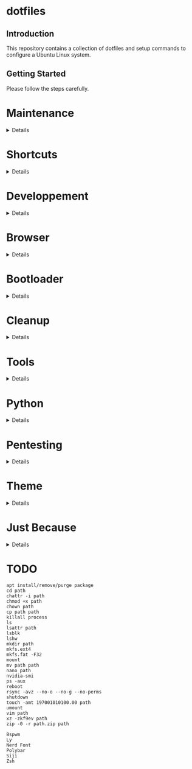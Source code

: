 # dotfiles
## Introduction
This repository contains a collection of dotfiles and setup commands to configure a Ubuntu Linux system.
## Getting Started
Please follow the steps carefully.
# Maintenance
<details>

## System Update and Cache Cleaning
```
sudo apt update
sudo apt upgrade
sudo apt autoremove
sudo apt autoclean
sudo apt clean
pip cache purge
conda clean -a
sudo journalctl --vacuum-time=1d
```
## Clean History
```
history -c && history -w
```
</details>

# Shortcuts
<details>

### Ctrl+E
```
sensible-browser
```
### Ctrl+M
```
/home/pc/miniconda3/envs/MaTools/bin/python -O /home/pc/MaTools/management_tools/main_management_tools_app.pyw
```
### Ctrl+U
```
/home/pc/miniconda3/envs/uvr/bin/python -O /home/pc/ultimatevocalremovergui/UVR.py
```
### Super+E
```
nautilus
```
### Super+T
```
/home/pc/miniconda3/envs/MaTools/bin/python -O /home/pc/MaTools/management_tools/script_image_trimmer.pyw
```
### Super+S
```
gnome-screenshot --delay=1
```
### Super+Shift+S
```
Take a screenshot interactively
```
</details>

# Developpement
<details>

## Installing CUDA
<details>

### Disable/Blacklist the Nouveau Driver
```
echo "blacklist nouveau" | sudo tee -a /etc/modprobe.d/blacklist-nouveau.conf
echo "options nouveau modeset=0" | sudo tee -a /etc/modprobe.d/blacklist-nouveau.conf
sudo update-initramfs -u
sudo reboot
```
### Installing CUDA Toolkit and Nvidia Driver
```
sudo apt install gcc
sudo apt install linux-headers-$(uname -r)
sudo apt-key del 7fa2af80
wget https://developer.download.nvidia.com/compute/cuda/repos/ubuntu2204/x86_64/cuda-keyring_1.1-1_all.deb -O cuda-keyring_1.1-1_all.deb
sudo dpkg -i cuda-keyring_1.1-1_all.deb
sudo apt update
sudo apt install cuda-toolkit
sudo apt install nvidia-gds
echo 'export PATH="/usr/local/cuda-12.3/bin:$PATH"' | tee -a /home/pc/.bashrc
echo 'export LD_LIBRARY_PATH="/usr/local/cuda-12.3/lib64:$LD_LIBRARY_PATH"' | tee -a /home/pc/.bashrc
sudo apt install libcublas11
sudo apt install nvidia-driver-545
rm cuda-keyring_1.1-1_all.deb
sudo reboot
```
</details>

## Installing  and Configuring Git
```
sudo apt install git
```
```
git config --global user.email email
git config --global user.name name
```
## Initializing Git
```
git init -b main
```
## Installing CMake
```
wget https://github.com/Kitware/CMake/releases/download/v3.28.3/cmake-3.28.3-linux-x86_64.sh -O cmake-3.28.3-linux-x86_64.sh
sudo mkdir /opt/cmake
sudo sh cmake-3.28.3-linux-x86_64.sh --skip-license --exclude-subdir --prefix=/opt/cmake
sudo ln -s /opt/cmake/bin/cmake /usr/local/bin/cmake
rm cmake-3.28.3-linux-x86_64.sh
```
## Installing Miniconda
```
mkdir -p ~/miniconda3
wget https://repo.anaconda.com/miniconda/Miniconda3-latest-Linux-x86_64.sh -O ~/miniconda3/miniconda.sh
bash ~/miniconda3/miniconda.sh -b -u -p ~/miniconda3
rm -rf ~/miniconda3/miniconda.sh
cd miniconda3/bin
./conda init
```
## Installing Curl
```
sudo apt install curl
```
## Installing FFMPEG
```
sudo add-apt-repository ppa:ubuntuhandbook1/ffmpeg6
sudo apt-get install ffmpeg
```
## Installing Go
```
sudo apt install golang-go
```
## Installing Rust
```
curl --proto '=https' --tlsv1.2 -sSf https://sh.rustup.rs | sh
```
## Installing Tesseract OCR
```
sudo add-apt-repository ppa:alex-p/tesseract-ocr5
sudo apt install tesseract-ocr
```
## Installing and Configuring Vim and Vim-Plug
```
sudo apt install vim
curl -fLo ~/.vim/autoload/plug.vim --create-dirs https://raw.githubusercontent.com/junegunn/vim-plug/master/plug.vim
wget https://raw.githubusercontent.com/Inc44/dotfiles/main/.vimrc -O .vimrc
wget https://raw.githubusercontent.com/Inc44/dotfiles/main/.vimrc.plug -O .vimrc.plug
vim > :set spell > Y > Y > 1 > Y
vim > :PlugInstall
```

## Installing Visual Studio Code
```
wget https://packages.microsoft.com/repos/code/pool/main/c/code/code_1.86.2-1707854558_amd64.deb -O code_1.86.2-1707854558_amd64.deb
sudo apt install ~/code_1.86.2-1707854558_amd64.deb
rm code_1.86.2-1707854558_amd64.deb
```
</details>

# Browser
<details>

## Installing Microsoft Edge
```
wget https://packages.microsoft.com/repos/edge/pool/main/m/microsoft-edge-stable/microsoft-edge-stable_121.0.2277.128-1_amd64.deb -O microsoft-edge-stable_121.0.2277.128-1_amd64.deb
sudo apt install ~/microsoft-edge-stable_121.0.2277.128-1_amd64.deb
rm microsoft-edge-stable_121.0.2277.128-1_amd64.deb
```
## Installing Yandex Browser
```
wget https://ext-cachev2-cogent03.cdn.yandex.net/download.cdn.yandex.net/browser/yandex/24_1_1_940_54214/Yandex.deb -O Yandex.deb
sudo apt install ~/Yandex.deb
rm Yandex.deb
```
</details>

# Bootloader
<details>

## Configuring GRUB
```
sudo vim /etc/default/grub
sudo update-grub
#sudo grub-mkconfig -o /boot/grub/grub.cfg
```
</details>

# Cleanup
<details>

## Disabling Shutdown Confirmation
```
gsettings set org.gnome.SessionManager logout-prompt false
```
## Purge Apport
```
sudo apt purge apport
```
## Purge Snap
```
snap list
sudo snap remove --purge snap-store
sudo snap remove --purge gnome-3-38-2004
sudo snap remove --purge gnome-42-2204
sudo snap remove --purge gtk-common-themes
sudo snap remove --purge snapd-desktop-integration
sudo snap remove --purge bare
sudo snap remove --purge core22
sudo snap remove --purge firefox
sudo snap remove --purge core20
sudo snap remove --purge snapd
sudo apt purge snapd
sudo vim /etc/apt/preferences.d/nosnap.pref
rm -r snap
```
## Remove Ubuntu Logo
```
sudo rm /usr/share/plymouth/ubuntu-logo.png
```
</details>

# Tools
<details>

## Installing and Using 7-Zip
```
wget https://www.7-zip.org/a/7z2301-linux-x64.tar.xz -O 7z2301-linux-x64.tar.xz
mkdir 7-zip
tar xf 7z2301-linux-x64.tar.xz -C 7-zip
echo 'export PATH="/home/pc/7-zip:$PATH"' | tee -a /home/pc/.bashrc
rm 7z2301-linux-x64.tar.xz
```
```
7zz a -tzip -m0=Copy -ppassword -mem=AES256 path.zip path
7zz x path.zip
```
# Configuring Bash
```
wget https://raw.githubusercontent.com/Inc44/dotfiles/main/.bashrc -O .bashrc
```
## Installing Bspwm
```
sudo apt install bspwm
```
## Installing Conky
```
sudo apt install conky
sudo wget https://raw.githubusercontent.com/Inc44/dotfiles/main/conky.conf -P /etc/conky -O conky.conf
```
## Installing Czkawka
```
sudo add-apt-repository ppa:xtradeb/apps
sudo apt update
sudo apt-get install czkawka
```
## Installing ECT
```
git clone --recursive https://github.com/fhanau/Efficient-Compression-Tool.git
cd Efficient-Compression-Tool
mkdir build
cd build
cmake ../src
make
echo 'export PATH="/home/pc/Efficient-Compression-Tool/build:$PATH"' | tee -a /home/pc/.bashrc
```
## Installing Gnome Screenshot
```
sudo apt install gnome-screenshot
```
## Installing GParted
```
sudo apt install gparted
```
# Configuring Gedit
```
gsettings set org.gnome.gedit.preferences.editor editor-font 'Noto Sans Mono 16'
gsettings set org.gnome.gedit.preferences.editor scheme 'classic'
gsettings set org.gnome.gedit.preferences.editor tabs-size 4
gsettings set org.gnome.gedit.preferences.editor use-default-font false
```
## Installing Inkscape
```
sudo add-apt-repository ppa:inkscape.dev/stable
sudo apt install inkscape
```
## Installing Ly
```
git clone --recurse-submodules https://github.com/fairyglade/ly
cd ly
make
...
```
## Installing MPV
```
sudo apt install mpv
sudo wget https://raw.githubusercontent.com/Inc44/dotfiles/main/mpv.conf -P /etc/mpv -O mpv.conf
```
## Installing Neofetch
```
sudo apt install neofetch
echo 'neofetch' | tee -a /home/pc/.bashrc
```
## Installing OBS Studio
```
sudo add-apt-repository ppa:obsproject/obs-studio
sudo apt install obs-studio

wget https://raw.githubusercontent.com/Inc44/dotfiles/main/.config/obs-studio/global.ini -P ~/.config/obs-studio -O global.ini
wget https://raw.githubusercontent.com/Inc44/dotfiles/main/.config/obs-studio/basic/profiles/Untitled/basic.ini -P ~/.config/obs-studio/basic/profiles/Untitled -O basic.ini
wget https://raw.githubusercontent.com/Inc44/dotfiles/main/.config/obs-studio/basic/profiles/Untitled/recordEncoder.json -P ~/.config/obs-studio/basic/profiles/Untitled -O recordEncoder.json
wget https://raw.githubusercontent.com/Inc44/dotfiles/main/.config/obs-studio/basic/profiles/Untitled/streamEncoder.json -P ~/.config/obs-studio/basic/profiles/Untitled -O streamEncoder.json
```
## Installing Obsidian
```
wget https://github.com/obsidianmd/obsidian-releases/releases/download/v1.5.3/obsidian_1.5.3_amd64.deb -O obsidian_1.5.3_amd64.deb
sudo apt install ~/obsidian_1.5.3_amd64.deb
rm obsidian_1.5.3_amd64.deb
```
## Installing PeaZip
```
wget https://github.com/peazip/PeaZip/releases/download/9.7.1/peazip_9.7.1.LINUX.GTK2-1_amd64.deb -O peazip_9.7.1.LINUX.GTK2-1_amd64.deb
sudo apt install ~/peazip_9.7.1.LINUX.GTK2-1_amd64.deb
rm peazip_9.7.1.LINUX.GTK2-1_amd64.deb
```
## Installing Pinta
```
sudo apt install pinta
```
## Installing Polybar
```
sudo apt install polybar
```
## Installing and Configuring Pywal
```
conda deactivate
sudo apt install pip
sudo pip3 install pywal
#sudo apt install python2
echo 'wal -R -q' | tee -a /home/pc/.bashrc
```
```
wal --theme base16-rebecca
```
## Installing and Configuring Pi-hole
```
curl -sSL https://install.pi-hole.net | bash
```
```
sudo pihole -a -p
```
## Installing qBittorrent
```
sudo add-apt-repository ppa:qbittorrent-team/qbittorrent-stable
sudo apt install qbittorrent
```
## Installing  and Configuring Rclone
```
sudo -v ; curl https://rclone.org/install.sh | sudo bash
rclone config
```
## Installing Rclone Browser
```
sudo apt update
sudo apt install git g++ make qtdeclarative5-dev
git clone https://github.com/kapitainsky/RcloneBrowser.git
cd RcloneBrowser
mkdir build
cd build
cmake ..
wget https://raw.githubusercontent.com/Inc44/dotfiles/main/main_window.cpp -P ~/RcloneBrowser/src -O main_window.cpp
make
sudo make install
wget https://raw.githubusercontent.com/Inc44/dotfiles/main/.local/share/rclone-browser/rclone-browser/tasks.bin -P ~/.local/share/rclone-browser/rclone-browser/tasks.bin -O tasks.bin
```
## Installing Solaar
```
sudo add-apt-repository ppa:solaar-unifying/stable
sudo apt install solaar
wget https://raw.githubusercontent.com/Inc44/dotfiles/main/.config/solaar/config.yaml -P ~/.config/solaar -O config.yaml
```
## Installing Telegram
```
sudo apt install telegram-desktop
```
## Installing TeX Live
```
wget https://mirror.ctan.org/systems/texlive/tlnet/install-tl-unx.tar.gz -O install-tl-unx.tar.gz
zcat < install-tl-unx.tar.gz | tar xf -
cd install-tl-*
sudo perl ./install-tl --no-interaction
echo 'export PATH="/usr/local/texlive/2023/bin/x86_64-linux:$PATH"' | tee -a /home/pc/.bashrc
rm install-tl-unx.tar.gz
rm -r install-tl-*
```
## Installing Thunderbird
```
wget https://download-installer.cdn.mozilla.net/pub/thunderbird/releases/115.7.0/linux-x86_64/fr/thunderbird-115.7.0.tar.bz2 -O thunderbird-115.7.0.tar.bz2
tar xjf thunderbird-115.7.0.tar.bz2
rm thunderbird-115.7.0.tar.bz2
sudo mv thunderbird /opt
sudo ln -s /opt/thunderbird/thunderbird /usr/local/bin/thunderbird
sudo wget https://raw.githubusercontent.com/mozilla/sumo-kb/main/installing-thunderbird-linux/thunderbird.desktop -P /usr/local/share/applications -O thunderbird.desktop
```
## Installing VirtualBox
```
wget https://download.virtualbox.org/virtualbox/7.0.14/virtualbox-7.0_7.0.14-161095~Ubuntu~jammy_amd64.deb -O virtualbox-7.0_7.0.14-161095~Ubuntu~jammy_amd64.deb
sudo apt install ~/virtualbox-7.0_7.0.14-161095~Ubuntu~jammy_amd64.deb
rm virtualbox-7.0_7.0.14-161095~Ubuntu~jammy_amd64.deb
```
## Installing Xtreme Download Manager
```
wget https://github.com/subhra74/xdm/releases/download/8.0.29/xdman_gtk_8.0.29_amd64.deb -O xdman_gtk_8.0.29_amd64.deb
sudo apt install ~/xdman_gtk_8.0.29_amd64.deb
rm xdman_gtk_8.0.29_amd64.deb
```
## Installing Zathura
```
sudo apt install zathura
wget https://raw.githubusercontent.com/Inc44/dotfiles/main/.config/zathura/zathurarc -P ~/.config/zathura -O zathurarc
```
## Installing Zsh
```
sudo apt install zsh
```
</details>

# Python
<details>

## Installing AutoKhan
```
git clone https://github.com/Inc44/AutoKhan.git
cd AutoKhan
conda create --name AutoKhan python=3.10.13
conda activate AutoKhan
pip install -r requirements.txt
```
## Installing Chatgpt Telegram Bot
```
conda create --name ctb python=3.10.13
conda activate ctb
git clone https://github.com/n3d1117/chatgpt-telegram-bot.git
cd chatgpt-telegram-bot
pip install -r requirements.txt
```
```
/home/pc/miniconda3/envs/ctb/bin/python -O /home/pc/chatgpt-telegram-bot/bot/main.py
```
## Installing MaTools
```
sudo apt install libxcb-cursor0 xclip
conda create --name MaTools python=3.10.13
conda activate MaTools
git clone https://github.com/Inc44/MaTools.git
cd MaTools
pip install -r requirements.txt
```
## Installing and Using NanoGPT
```
conda create --name nanogpt python=3.10.13
conda activate nanogpt
pip install torch numpy transformers datasets tiktoken wandb tqdm
git clone https://github.com/karpathy/nanoGPT.git
```
```
conda activate nanogpt
cd nanoGPT
python -O data/shakespeare_char/prepare.py
python -O train.py config/train_shakespeare_char.py
```
## Installing OCRMyPDF
```
sudo apt install unpaper
conda create --name ocrmypdf python=3.10.13
conda activate ocrmypdf
conda install pytorch torchvision torchaudio pytorch-cuda=12.1 -c pytorch -c nvidia
pip install ocrmypdf
pip install git+https://github.com/ocrmypdf/OCRmyPDF-EasyOCR.git
```
## Installing and Using TheSync
```
git clone https://github.com/Inc44/TheSync.git
```
```
cd TheSync
python -O thesync.py
```
## Installing UVR
```
sudo apt install python3-pip
sudo apt install python3-tk
git clone https://github.com/Anjok07/ultimatevocalremovergui.git
cd ultimatevocalremovergui
conda create --name uvr python=3.10.13
conda activate uvr
wget https://raw.githubusercontent.com/Inc44/dotfiles/main/Dora-0.0.3.tar.gz -O Dora-0.0.3.tar.gz
pip3 install Dora-0.0.3.tar.gz
pip3 install -r requirements.txt
```
## Installing WhisperX
```
conda create --name whisperx python=3.10.13
conda activate whisperx
conda install pytorch torchvision torchaudio pytorch-cuda=12.1 -c pytorch -c nvidia
pip install git+https://github.com/m-bain/whisperx.git
```
</details>

# Pentesting
<details>

## Installing and Using Aircrack-ng
```
sudo apt install aircrack-ng
sudo apt install net-tools
```
```
ifconfig #netstat -ie
sudo airmon-ng start wlp7s0
iwconfig
sudo airodump-ng wlp7s0mon
sudo airodump-ng -c CH --bssid BSSID -w . wlp7s0mon
sudo airmon-ng stop wlp7s0mon
```
## Installing and Using John the Ripper
```
git clone https://github.com/openwall/john
cd john/src
sudo apt install libssl-dev libgmp-dev libbz2-dev libpcap-dev
./configure
make
echo 'export PATH="/home/pc/john/run:$PATH"' | tee -a /e
```
```
zip2john /home/pc/path.zip > /home/pc/hash.txt
```
## Installing and Using Hashcat
```
git clone https://github.com/hashcat/hashcat.git
cd hashcat
make
echo 'export PATH="/home/pc/hashcat:$PATH"' | tee -a /home/pc/.bashrc
```
```
sed -i 's/^[^$]*//' /home/pc/hash.txt
sed -i 's/[^$]*$//' /home/pc/hash.txt
```
```
wget https://download.weakpass.com/wordlists/90/rockyou.txt.gz -O rockyou.txt.gz
gzip -d rockyou.txt.gz
hashcat -m 13600 -a3 -w3 -d2 /home/pc/hash.txt /home/pc/rockyou.txt --increment --increment-min 8 --increment-max 8
cat /home/pc/hashcat/hashcat.potfile
rm /home/pc/hashcat/hashcat.potfile
```
```
hashcat -m 13600 -a3 -w3 -d2 /home/pc/hash.txt --increment --increment-min 8 --increment-max 8 ?d?d?d?d?d?d?d?d
hashcat -m 13600 -a3 -w3 -d2 /home/pc/hash.txt --increment --increment-min 8 --increment-max 8 ?l?l?l?l?l?l?l?l
```
```
hashcat -b -d 2 -m 13600
```
## Installing Hashcat Utils
```
git clone https://github.com/hashcat/hashcat-utils.git
cd /home/pc/hashcat-utils/src
make
echo 'export PATH="/home/pc/hashcat-utils/src:$PATH"' | tee -a /home/pc/.bashrc
```
```
cap2hccapx.bin /home/pc/.-01.cap /home/pc/wifi.hccapx
```
</details>

# Theme
<details>
  
## Installing and Configuring WhiteSur Theme
```
sudo add-apt-repository universe
sudo apt install gnome-tweaks
sudo apt install gnome-shell-extension-manager
git clone https://github.com/vinceliuice/WhiteSur-gtk-theme.git --depth=1
cd WhiteSur-gtk-theme
./install.sh -t purple -c Light
cd ..
git clone https://github.com/vinceliuice/WhiteSur-icon-theme.git --depth=1
cd WhiteSur-icon-theme
./install.sh -a -t purple
```
</details>

# Just Because
<details>

## Installing Blazingly Fast Rust Donut
```
cargo install blazingly_fast_rust_donut
```
</details>

# TODO
```
apt install/remove/purge package
cd path
chattr -i path
chmod +x path
chown path
cp path path
killall process
ls
lsattr path
lsblk
lshw
mkdir path
mkfs.ext4
mkfs.fat -F32
mount
mv path path
nano path
nvidia-smi
ps -aux
reboot
rsync -avz --no-o --no-g --no-perms
shutdown
touch -amt 197001010100.00 path
umount
vim path
xz -zkf9ev path
zip -0 -r path.zip path
```
```
Bspwm
Ly
Nerd Font
Polybar
Siji
Zsh
```